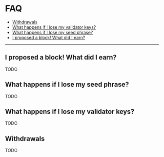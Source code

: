 # FAQ <!-- omit in toc -->

- [Withdrawals](#withdrawals)
- [What happens if I lose my validator keys?](#what-happens-if-i-lose-my-validator-keys)
- [What happens if I lose my seed phrase?](#what-happens-if-i-lose-my-seed-phrase)
- [I proposed a block! What did I earn?](#i-proposed-a-block-what-did-i-earn)

---
## I proposed a block! What did I earn?

TODO
## What happens if I lose my seed phrase?

TODO

## What happens if I lose my validator keys?

TODO

## Withdrawals

TODO

